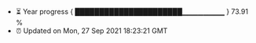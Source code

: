 - ⏳ Year progress { ██████████████████████▁▁▁▁▁▁▁▁ } 73.91 %
- ⏰ Updated on Mon, 27 Sep 2021 18:23:21 GMT

